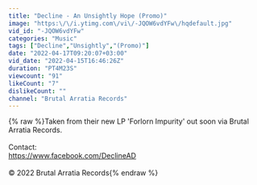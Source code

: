 ```yaml
---
title: "Decline - An Unsightly Hope (Promo)"
image: "https:\/\/i.ytimg.com\/vi\/-JQOW6vdYFw\/hqdefault.jpg"
vid_id: "-JQOW6vdYFw"
categories: "Music"
tags: ["Decline","Unsightly","(Promo)"]
date: "2022-04-17T09:20:07+03:00"
vid_date: "2022-04-15T16:46:26Z"
duration: "PT4M23S"
viewcount: "91"
likeCount: "7"
dislikeCount: ""
channel: "Brutal Arratia Records"
---
```

{% raw %}Taken from their new LP 'Forlorn Impurity' out soon via Brutal Arratia Records. <br /><br />Contact:<br /><a rel="nofollow" target="blank" href="https://www.facebook.com/DeclineAD">https://www.facebook.com/DeclineAD</a><br /><br />© 2022 Brutal Arratia Records{% endraw %}
